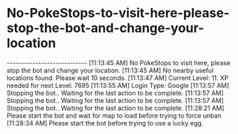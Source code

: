 # No-PokeStops-to-visit-here-please-stop-the-bot-and-change-your-location
---------------------------- [11:13:45 AM] No PokeStops to visit here, please stop the bot and change your location. [11:13:45 AM] No nearby useful locations found. Please wait 10 seconds. [11:13:47 AM] Current Level: 11. XP needed for next Level: 7695 [11:13:55 AM] Login Type: Google [11:13:57 AM] Stopping the bot.. Waiting for the last action to be complete. [11:13:57 AM] Stopping the bot.. Waiting for the last action to be complete. [11:13:57 AM] Stopping the bot.. Waiting for the last action to be complete. [11:28:21 AM] Please start the bot and wait for map to load before trying to force unban [11:28:34 AM] Please start the bot before trying to use a lucky egg.
